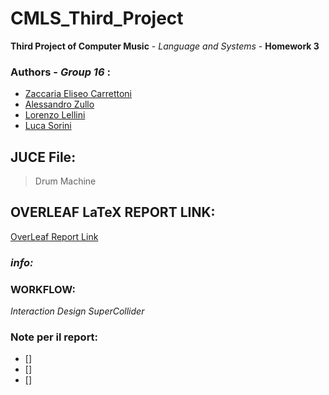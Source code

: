 # CMLS_Third_Project
 **Third Project of Computer Music** \- _Language and Systems_ \- **Homework 3** 
 
 ### Authors \- ***Group 16*** :
- [Zaccaria Eliseo Carrettoni](https://github.com/IronZack95)
- [Alessandro Zullo](https://github.com/Alessandro199762)
- [Lorenzo Lellini](https://github.com/LorenzoLellini)
- [Luca Sorini](https://github.com/lucasorini)

## JUCE File:
> Drum Machine

## OVERLEAF LaTeX REPORT LINK:
[OverLeaf Report Link](https://it.overleaf.com/project/6093a7f43b8283b39d6d1127)

### *info:*
> 

### WORKFLOW:
_Interaction Design_
_SuperCollider_

### Note per il report:
- [] 
- [] 
- [] 
